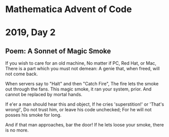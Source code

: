 # Mathematica Advent of Code
# 2019, Day 2

## Poem: A Sonnet of Magic Smoke

If you wish to care for an old machine,
No matter if PC, Red Hat, or Mac,
There is a part which you must not demean: 
A genie that, when freed, will not come back.

When servers say to "Halt" and then "Catch Fire",
The fire lets the smoke out through the fans.
This magic smoke, it ran your system, prior.
And cannot be replaced by mortal hands.

If e'er a man should hear this and object,
If he cries 'superstition!' or 'That's wrong!',
Do not trust him, or leave his code unchecked;
For he will not posses his smoke for long.

And if that man approaches, bar the door!
If he lets loose your smoke, there is no more.
